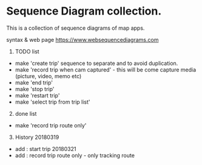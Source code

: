Sequence Diagram collection.
============================
This is a collection of sequence diagrams of map apps.

syntax & web page
https://www.websequencediagrams.com

1. TODO list
- make 'create trip' sequence to separate and to avoid duplication.
- make 'record trip when cam captured' - this will be come capture media (picture, video, memo etc)
- make 'end trip'
- make 'stop trip'
- make 'restart trip'
- make 'select trip from trip list'

2. done list
- make 'record trip route only'

3. History
20180319
- add : start trip
20180321
- add : record trip route only - only tracking route
